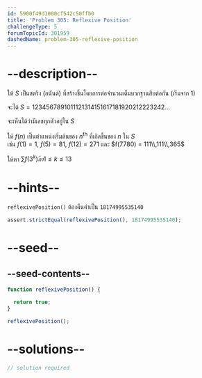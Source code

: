```yaml
---
id: 5900f49d1000cf542c50ffb0
title: 'Problem 305: Reflexive Position'
challengeType: 5
forumTopicId: 301959
dashedName: problem-305-reflexive-position
---
```


# --description--

ให้ $S$ เป็นสตริง (อนันต์) ที่สร้างขึ้นโดยการต่อจำนวนเต็มบวกฐานสิบต่อกัน (เริ่มจาก 1) 

จะได้ $S = 1234567891011121314151617181920212223242\ldots$

จะเห็นได้ว่ามีเลขทุกตัวอยู่ใน $S$

ให้ $f(n)$ เป็นตำแหน่งเริ่มต้นของ $n^{\text{th}}$ ที่เกิดขึ้นของ $n$ ใน $S$  
เช่น $f(1) = 1$, $f(5) = 81$, $f(12) = 271$ และ $f(7780) = 111\\,111\\,365$

ให้หา $\sum f(3^k) ถ้า 1 ≤ k ≤ 13$

# --hints--

`reflexivePosition()` ต้องคืนค่าเป็น `18174995535140`

```js
assert.strictEqual(reflexivePosition(), 18174995535140);
```

# --seed--

## --seed-contents--

```js
function reflexivePosition() {

  return true;
}

reflexivePosition();
```

# --solutions--

```js
// solution required
```
